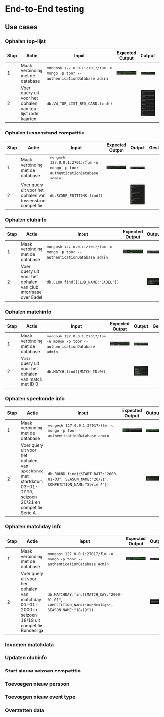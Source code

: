 # End-to-End testing

## Use cases

### Ophalen top-lijst

| Stap | Actie                                                      | Input                                                                             | Expected Output                                                      | Output                                                                           | Geslaagd |
|------|------------------------------------------------------------|-----------------------------------------------------------------------------------|----------------------------------------------------------------------|----------------------------------------------------------------------------------|----------|
| 1    | Maak verbinding met de database                            | ```mongosh 127.0.0.1:27017/flm -u mongo -p toor --authenticationDatabase admin``` | ![Database connection](images/test_results/verbinding-resultaat.png) | ![Database connection](images/test_results/verbinding-resultaat.png)             |          |
| 2    | Voer query uit voor het ophalen van top-lijst rode kaarten | ```db.VW_TOP_LIST_RED_CARD.find()```                                              |                                                                      | ![Ophalen top-lijst result](images/test_results/ophalen-top-lijst-resultaat.png) |          |

### Ophalen tussenstand competitie

| Stap | Actie                                                      | Input                                                                             | Expected Output                                                      | Output                                                                                                     | Geslaagd |
|------|------------------------------------------------------------|-----------------------------------------------------------------------------------|----------------------------------------------------------------------|------------------------------------------------------------------------------------------------------------|----------|
| 1    | Maak verbinding met de database                            | ```mongosh 127.0.0.1:27017/flm -u mongo -p toor --authenticationDatabase admin``` | ![Database connection](images/test_results/verbinding-resultaat.png) | ![Database connection](images/test_results/verbinding-resultaat.png)                                       |          |
| 2    | Voer query uit voor het ophalen van tussenstand competitie | ```db.SCORE_EDITIONS.find()```                                                    |                                                                      | ![Ophalen tussenstand competitie result](images/test_results/ophalen-tussenstand-competitie-resultaat.png) |          |

### Ophalen clubinfo

| Stap | Actie                                                          | Input                                                                             | Expected Output                                                      | Output                                                                         | Geslaagd |
|------|----------------------------------------------------------------|-----------------------------------------------------------------------------------|----------------------------------------------------------------------|--------------------------------------------------------------------------------|----------|
| 1    | Maak verbinding met de database                                | ```mongosh 127.0.0.1:27017/flm -u mongo -p toor --authenticationDatabase admin``` | ![Database connection](images/test_results/verbinding-resultaat.png) | ![Database connection](images/test_results/verbinding-resultaat.png)           |          |
| 2    | Voer query uit voor het ophalen van club informatie over Eadel | ```db.CLUB.find({CLUB_NAME:"EADEL"})```                                           |                                                                      | ![Ophalen clubinfo result](images/test_results/ophalen-clubinfo-resultaat.png) |          |

### Ophalen matchinfo

| Stap | Actie                                              | Input                                                                             | Expected Output                                                      | Output                                                                           | Geslaagd |
|------|----------------------------------------------------|-----------------------------------------------------------------------------------|----------------------------------------------------------------------|----------------------------------------------------------------------------------|----------|
| 1    | Maak verbinding met de database                    | ```mongosh 127.0.0.1:27017/flm -u mongo -p toor --authenticationDatabase admin``` | ![Database connection](images/test_results/verbinding-resultaat.png) | ![Database connection](images/test_results/verbinding-resultaat.png)             |          |
| 2    | Voer query uit voor het ophalen van match met ID 0 | ```db.MATCH.find({MATCH_ID:0})```                                                 |                                                                      | ![Ophalen matchinfo result](images/test_results/ophalen-matchinfo-resultaat.png) |          |

### Ophalen speelronde info

| Stap | Actie                                                                                                         | Input                                                                                           | Expected Output                                                      | Output                                                                                     | Geslaagd |
|------|---------------------------------------------------------------------------------------------------------------|-------------------------------------------------------------------------------------------------|----------------------------------------------------------------------|--------------------------------------------------------------------------------------------|----------|
| 1    | Maak verbinding met de database                                                                               | ```mongosh 127.0.0.1:27017/flm -u mongo -p toor --authenticationDatabase admin```               | ![Database connection](images/test_results/verbinding-resultaat.png) | ![Database connection](images/test_results/verbinding-resultaat.png)                       |          |
| 2    | Voer query uit voor het ophalen van speelronde met startdatum 03-01-2000, seizoen 20/21 en competitie Serie A | ```db.ROUND.find({START_DATE:"2000-01-03", SEASON_NAME:"20/21", COMPETITION_NAME:"Serie A”})``` |                                                                      | ![Ophalen speelrondeinfo result](images/test_results/ophalen-speelrondeinfo-resultaat.png) |          |

### Ophalen matchday info

| Stap | Actie                                                                                              | Input                                                                                                | Expected Output                                                      | Output                                                                                 | Geslaagd |
|------|----------------------------------------------------------------------------------------------------|------------------------------------------------------------------------------------------------------|----------------------------------------------------------------------|----------------------------------------------------------------------------------------|----------|
| 1    | Maak verbinding met de database                                                                    | ```mongosh 127.0.0.1:27017/flm -u mongo -p toor --authenticationDatabase admin```                    | ![Database connection](images/test_results/verbinding-resultaat.png) | ![Database connection](images/test_results/verbinding-resultaat.png)                   |          |
| 2    | Voer query uit voor het ophalen van matchday 01-01-2000 in seizoen 18/19 uit competitie Bundesliga | ```db.MATCHDAY.find({MATCH_DAY:"2000-01-01", COMPETITION_NAME:"Bundesliga", SEASON_NAME:"18/19"})``` |                                                                      | ![Ophalen matchdayinfo result](images/test_results/ophalen-matchdayinfo-resultaat.png) |          |

### Invoeren matchdata

### Updaten clubinfo

### Start nieuw seizoen competitie

### Toevoegen nieuw persoon

### Toevoegen nieuw event type

### Overzetten data